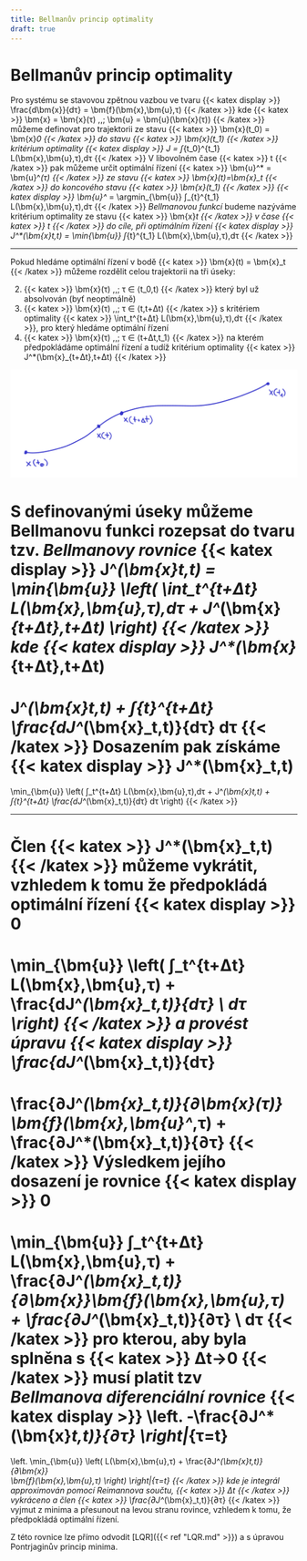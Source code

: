 ```yaml
---
title: Bellmanův princip optimality
draft: true
---
```


# Bellmanův princip optimality

Pro systému se stavovou zpětnou vazbou ve tvaru
{{< katex display >}}
\frac{d\bm{x}}{dτ} = \bm{f}(\bm{x},\bm{u},τ)
{{< /katex >}}
kde {{< katex >}} \bm{x} = \bm{x}(τ) \,,\; \bm{u} = \bm{u}(\bm{x}(τ)) {{< /katex >}} <!-- dále jen {{< katex >}} \bm{\dot{x}} = \bm{f}(\bm{x},\bm{u},τ) {{< /katex >}} -->
můžeme definovat pro trajektorii ze stavu {{< katex >}} \bm{x}(t_0) = \bm{x}_0 {{< /katex >}} do stavu {{< katex >}} \bm{x}(t_1) {{< /katex >}} kritérium optimality
{{< katex display >}}
J = ∫_{t_0}^{t_1} L(\bm{x},\bm{u},τ)\,dτ
{{< /katex >}}
V libovolném čase {{< katex >}} t {{< /katex >}} pak můžeme určit optimální řízení {{< katex >}} \bm{u}^* = \bm{u}^*(τ) {{< /katex >}} ze stavu {{< katex >}} \bm{x}(t)=\bm{x}_t {{< /katex >}} do koncového stavu {{< katex >}} \bm{x}(t_1) {{< /katex >}}
{{< katex display >}}
\bm{u}^* = \argmin_{\bm{u}} ∫_{t}^{t_1} L(\bm{x},\bm{u},τ)\,dτ
{{< /katex >}}
*Bellmanovou funkcí* budeme nazýváme kritérium optimality ze stavu {{< katex >}} \bm{x}_t {{< /katex >}} v čase {{< katex >}} t {{< /katex >}} do cíle, při optimálním řízení
{{< katex display >}}
J^*(\bm{x}_t,t) = \min_{\bm{u}} ∫_{t}^{t_1} L(\bm{x},\bm{u},τ)\,dτ
{{< /katex >}}

---

Pokud hledáme optimální řízení v bodě {{< katex >}} \bm{x}(t) = \bm{x}_t {{< /katex >}} můžeme rozdělit celou trajektorii na tři úseky:

2. {{< katex >}} \bm{x}(τ) \,,\; τ ∈ ⟨t_0,t) {{< /katex >}} který byl už absolvován (byť neoptimálně)
2. {{< katex >}} \bm{x}(τ) \,,\; τ ∈ ⟨t,t+Δt) {{< /katex >}} s kritériem optimality {{< katex >}} \int_t^{t+Δt} L(\bm{x},\bm{u},τ)\,dτ {{< /katex >}}, pro který hledáme optimální řízení
3. {{< katex >}} \bm{x}(τ) \,,\; τ ∈ ⟨t+Δt,t_1⟩ {{< /katex >}} na kterém předpokládáme optimální řízení a tudíž kritérium optimality {{< katex >}} J^*(\bm{x}_{t+Δt},t+Δt) {{< /katex >}}

![trajektorie](/Trajektorie.png)

S definovanými úseky můžeme Bellmanovu funkci rozepsat do tvaru tzv. *Bellmanovy rovnice*
{{< katex display >}}
J^*(\bm{x}_t,t) = \min_{\bm{u}} \left( \int_t^{t+Δt} L(\bm{x},\bm{u},τ)\,dτ + J^*(\bm{x}_{t+Δt},t+Δt) \right)
{{< /katex >}}
kde <!-- {{< katex >}} \bm{x}_{t+Δt} = \bm{x}(t+Δt) {{< /katex >}} a -->
{{< katex display >}}
J^*(\bm{x}_{t+Δt},t+Δt)
=
J^*(\bm{x}_t,t)
+
∫_{t}^{t+Δt} \frac{dJ^*(\bm{x}_t,t)}{dτ} dτ
{{< /katex >}}
Dosazením pak získáme
{{< katex display >}}
J^*(\bm{x}_t,t)
=
\min_{\bm{u}} \left(
	∫_t^{t+Δt} L(\bm{x},\bm{u},τ)\,dτ
	+
	J^*(\bm{x}_t,t)
	+
	∫_{t}^{t+Δt} \frac{dJ^*(\bm{x}_t,t)}{dτ} dτ
\right)
{{< /katex >}}

---
Člen {{< katex >}} J^*(\bm{x}_t,t) {{< /katex >}} můžeme vykrátit, vzhledem k tomu že předpokládá optimální řízení
{{< katex display >}}
0
=
\min_{\bm{u}} \left(
	∫_t^{t+Δt} L(\bm{x},\bm{u},τ)
	+
    \frac{dJ^*(\bm{x}_t,t)}{dτ} \ dτ
\right)
{{< /katex >}}
a provést úpravu
{{< katex display >}}
\frac{dJ^*(\bm{x}_t,t)}{dτ}
=
\frac{∂J^*(\bm{x}_t,t)}{∂\bm{x}(τ)} \bm{f}(\bm{x},\bm{u}^*,τ)
+
\frac{∂J^*(\bm{x}_t,t)}{∂τ}
{{< /katex >}}
Výsledkem jejího dosazení je rovnice
{{< katex display >}}
0
=
\min_{\bm{u}}
∫_t^{t+Δt}
L(\bm{x},\bm{u},τ) + \frac{∂J^*(\bm{x}_t,t)}{∂\bm{x}}\bm{f}(\bm{x},\bm{u},τ) + \frac{∂J^*(\bm{x}_t,t)}{∂τ}
\ dτ
{{< /katex >}}
pro kterou, aby byla splněna s {{< katex >}} Δt→0 {{< /katex >}} musí platit tzv *Bellmanova diferenciální rovnice*
{{< katex display >}}
\left. -\frac{∂J^*(\bm{x}_t,t)}{∂τ} \right|_{τ=t}
=
\left.
\min_{\bm{u}} \left(
	L(\bm{x},\bm{u},τ)
	+
	\frac{∂J^*(\bm{x}_t,t)}{∂\bm{x}}	
	\bm{f}(\bm{x},\bm{u},τ)
\right)
\right|_{τ=t}
{{< /katex >}}
kde je integrál approximován pomocí Reimannova součtu, {{< katex >}} Δt {{< /katex >}} vykráceno a člen {{< katex >}} \frac{∂J^*(\bm{x}_t,t)}{∂τ} {{< /katex >}} vyjmut z minima a přesunout na levou stranu rovince, vzhledem k tomu, že předpokládá optimální řízení.

Z této rovnice lze přímo odvodit [LQR]({{< ref "LQR.md" >}}) a s úpravou Pontrjaginův princip minima.